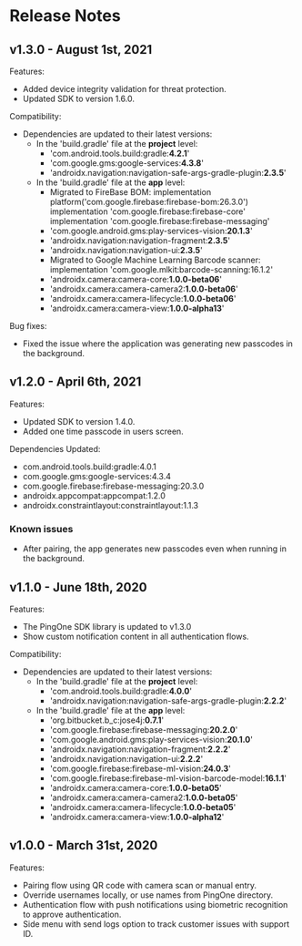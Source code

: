 # Release Notes

## v1.3.0 - August 1st, 2021
Features:

 - Added device integrity validation for threat protection.
 - Updated SDK to version 1.6.0.
 
 Compatibility:
 - Dependencies are updated to their latest versions:
     * In the 'build.gradle' file at the **project** level:
       * 'com.android.tools.build:gradle:**4.2.1**'
       * 'com.google.gms:google-services:**4.3.8**'
       * 'androidx.navigation:navigation-safe-args-gradle-plugin:**2.3.5**'
     * In the 'build.gradle' file at the **app** level:
       * Migrated to FireBase BOM:
         implementation platform('com.google.firebase:firebase-bom:26.3.0')
         implementation 'com.google.firebase:firebase-core'
         implementation 'com.google.firebase:firebase-messaging'
       * 'com.google.android.gms:play-services-vision:**20.1.3**'
       * 'androidx.navigation:navigation-fragment:**2.3.5**'
       * 'androidx.navigation:navigation-ui:**2.3.5**'
       * Migrated to Google Machine Learning Barcode scanner:
           implementation 'com.google.mlkit:barcode-scanning:16.1.2'
       * 'androidx.camera:camera-core:**1.0.0-beta06**'
       * 'androidx.camera:camera-camera2:**1.0.0-beta06**'
       * 'androidx.camera:camera-lifecycle:**1.0.0-beta06**'
       * 'androidx.camera:camera-view:**1.0.0-alpha13**'
       
 Bug fixes:
  - Fixed the issue where the application was generating new passcodes in the background.


## v1.2.0 - April 6th, 2021
Features:

 - Updated SDK to version 1.4.0.
 - Added one time passcode in users screen.

Dependencies Updated:
* com.android.tools.build:gradle:4.0.1
* com.google.gms:google-services:4.3.4
* com.google.firebase:firebase-messaging:20.3.0
* androidx.appcompat:appcompat:1.2.0
* androidx.constraintlayout:constraintlayout:1.1.3

### Known issues
- After pairing, the app generates new passcodes even when running in the background.


## v1.1.0 - June 18th, 2020
Features:

 - The PingOne SDK library is updated to v1.3.0
 - Show custom notification content in all authentication flows.

Compatibility:
 
 - Dependencies are updated to their latest versions:
    * In the 'build.gradle' file at the **project** level:
      * 'com.android.tools.build:gradle:**4.0.0**'
      * 'androidx.navigation:navigation-safe-args-gradle-plugin:**2.2.2**'
    * In the 'build.gradle' file at the **app** level:
      * 'org.bitbucket.b_c:jose4j:**0.7.1**'
      * 'com.google.firebase:firebase-messaging:**20.2.0**'
      * 'com.google.android.gms:play-services-vision:**20.1.0**'
      * 'androidx.navigation:navigation-fragment:**2.2.2**'
      * 'androidx.navigation:navigation-ui:**2.2.2**'
      * 'com.google.firebase:firebase-ml-vision:**24.0.3**'
      * 'com.google.firebase:firebase-ml-vision-barcode-model:**16.1.1**'
      * 'androidx.camera:camera-core:**1.0.0-beta05**'
      * 'androidx.camera:camera-camera2:**1.0.0-beta05**'
      * 'androidx.camera:camera-lifecycle:**1.0.0-beta05**'
      * 'androidx.camera:camera-view:**1.0.0-alpha12**'


## v1.0.0 - March 31st, 2020
Features:

- Pairing flow using QR code with camera scan or manual entry.
- Override usernames locally, or use names from PingOne directory.
- Authentication flow with push notifications using biometric recognition to approve authentication.
- Side menu with send logs option to track customer issues with support ID.
